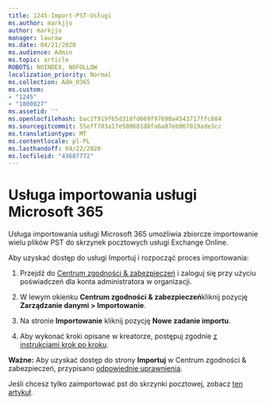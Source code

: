```yaml
---
title: 1245-Import-PST-Usługi
ms.author: markjjo
author: markjjo
manager: lauraw
ms.date: 04/21/2020
ms.audience: Admin
ms.topic: article
ROBOTS: NOINDEX, NOFOLLOW
localization_priority: Normal
ms.collection: Adm_O365
ms.custom:
- "1245"
- "1800027"
ms.assetid: ''
ms.openlocfilehash: bac2f919f65d318fd669f97690a4543717ffc884
ms.sourcegitcommit: 55eff703a17e500681d8fa6a87eb067019ade3cc
ms.translationtype: MT
ms.contentlocale: pl-PL
ms.lasthandoff: 04/22/2020
ms.locfileid: "43687772"
---
```

# <a name="microsoft-365-import-service"></a>Usługa importowania usługi Microsoft 365

Usługa importowania usługi Microsoft 365 umożliwia zbiorcze importowanie wielu plików PST do skrzynek pocztowych usługi Exchange Online.

Aby uzyskać dostęp do usługi Importuj i rozpocząć proces importowania:

1. Przejdź do [Centrum zgodności & zabezpieczeń](https://protection.office.com) i zaloguj się przy użyciu poświadczeń dla konta administratora w organizacji.

2. W lewym okienku **Centrum zgodności & zabezpieczeń**kliknij pozycję **Zarządzanie danymi > Importowanie**.

3. Na stronie **Importowanie** kliknij pozycję **Nowe zadanie importu**.

4. Aby wykonać kroki opisane w kreatorze, postępuj zgodnie [z instrukcjami krok po kroku](https://docs.microsoft.com/office365/securitycompliance/use-network-upload-to-import-pst-files).

**Ważne:** Aby uzyskać dostęp do strony **Importuj** w Centrum zgodności & zabezpieczeń, przypisano [odpowiednie uprawnienia](https://docs.microsoft.com/office365/securitycompliance/use-network-upload-to-import-pst-files#before-you-begin).

Jeśli chcesz tylko zaimportować pst do skrzynki pocztowej, zobacz [ten artykuł](https://support.office.com/article/import-email-contacts-and-calendar-from-an-outlook-pst-file-431a8e9a-f99f-4d5f-ae48-ded54b3440ac).
